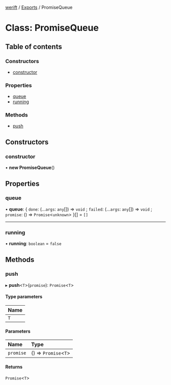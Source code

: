 [werift](../README.md) / [Exports](../modules.md) / PromiseQueue

# Class: PromiseQueue

## Table of contents

### Constructors

- [constructor](PromiseQueue.md#constructor)

### Properties

- [queue](PromiseQueue.md#queue)
- [running](PromiseQueue.md#running)

### Methods

- [push](PromiseQueue.md#push)

## Constructors

### constructor

• **new PromiseQueue**()

## Properties

### queue

• **queue**: { `done`: (...`args`: `any`[]) => `void` ; `failed`: (...`args`: `any`[]) => `void` ; `promise`: () => `Promise`<`unknown`\>  }[] = `[]`

___

### running

• **running**: `boolean` = `false`

## Methods

### push

▸ **push**<`T`\>(`promise`): `Promise`<`T`\>

#### Type parameters

| Name |
| :------ |
| `T` |

#### Parameters

| Name | Type |
| :------ | :------ |
| `promise` | () => `Promise`<`T`\> |

#### Returns

`Promise`<`T`\>

